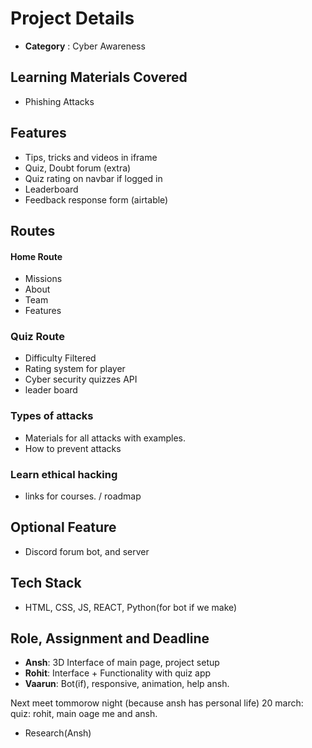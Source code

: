 # Project Details

- **Category** : Cyber Awareness

## Learning Materials Covered

- Phishing Attacks

## Features

- Tips, tricks and videos in iframe
- Quiz, Doubt forum (extra)
- Quiz rating on navbar if logged in
- Leaderboard
- Feedback response form (airtable)

## Routes

#### Home Route

- Missions
- About
- Team
- Features

### Quiz Route

- Difficulty Filtered
- Rating system for player
- Cyber security quizzes API
- leader board

### Types of attacks

- Materials for all attacks with examples.
- How to prevent attacks

### Learn ethical hacking

- links for courses. / roadmap

## Optional Feature

- Discord forum bot, and server

## Tech Stack

- HTML, CSS, JS, REACT, Python(for bot if we make)

## Role, Assignment and Deadline

- **Ansh**: 3D Interface of main page, project setup
- **Rohit**: Interface + Functionality with quiz app
- **Vaarun**: Bot(if), responsive, animation, help ansh.

Next meet tommorow night (because ansh has personal life)
20 march: quiz: rohit, main oage me and ansh.

- Research(Ansh)
